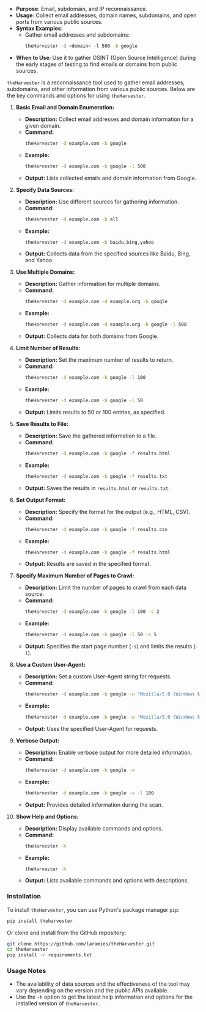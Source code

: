   - **Purpose**: Email, subdomain, and IP reconnaissance.
   - **Usage**: Collect email addresses, domain names, subdomains, and open ports from various public sources.
   - **Syntax Examples**:
     - Gather email addresses and subdomains:
       ```bash
       theHarvester -d <domain> -l 500 -b google
       ```
   - **When to Use**: Use it to gather OSINT (Open Source Intelligence) during the early stages of testing to find emails or domains from public sources.

`theHarvester` is a reconnaissance tool used to gather email addresses, subdomains, and other information from various public sources. Below are the key commands and options for using `theHarvester`.

1. **Basic Email and Domain Enumeration:**
   - **Description:** Collect email addresses and domain information for a given domain.
   - **Command:**
     ```bash
     theHarvester -d example.com -b google
     ```
   - **Example:**
     ```bash
     theHarvester -d example.com -b google -l 500
     ```
   - **Output:** Lists collected emails and domain information from Google.

2. **Specify Data Sources:**
   - **Description:** Use different sources for gathering information.
   - **Command:**
     ```bash
     theHarvester -d example.com -b all
     ```
   - **Example:**
     ```bash
     theHarvester -d example.com -b baidu,bing,yahoo
     ```
   - **Output:** Collects data from the specified sources like Baidu, Bing, and Yahoo.

3. **Use Multiple Domains:**
   - **Description:** Gather information for multiple domains.
   - **Command:**
     ```bash
     theHarvester -d example.com -d example.org -b google
     ```
   - **Example:**
     ```bash
     theHarvester -d example.com -d example.org -b google -l 500
     ```
   - **Output:** Collects data for both domains from Google.

4. **Limit Number of Results:**
   - **Description:** Set the maximum number of results to return.
   - **Command:**
     ```bash
     theHarvester -d example.com -b google -l 100
     ```
   - **Example:**
     ```bash
     theHarvester -d example.com -b google -l 50
     ```
   - **Output:** Limits results to 50 or 100 entries, as specified.

5. **Save Results to File:**
   - **Description:** Save the gathered information to a file.
   - **Command:**
     ```bash
     theHarvester -d example.com -b google -f results.html
     ```
   - **Example:**
     ```bash
     theHarvester -d example.com -b google -f results.txt
     ```
   - **Output:** Saves the results in `results.html` or `results.txt`.

6. **Set Output Format:**
   - **Description:** Specify the format for the output (e.g., HTML, CSV).
   - **Command:**
     ```bash
     theHarvester -d example.com -b google -f results.csv
     ```
   - **Example:**
     ```bash
     theHarvester -d example.com -b google -f results.html
     ```
   - **Output:** Results are saved in the specified format.

7. **Specify Maximum Number of Pages to Crawl:**
   - **Description:** Limit the number of pages to crawl from each data source.
   - **Command:**
     ```bash
     theHarvester -d example.com -b google -l 100 -s 2
     ```
   - **Example:**
     ```bash
     theHarvester -d example.com -b google -l 50 -s 5
     ```
   - **Output:** Specifies the start page number (`-s`) and limits the results (`-l`).

8. **Use a Custom User-Agent:**
   - **Description:** Set a custom User-Agent string for requests.
   - **Command:**
     ```bash
     theHarvester -d example.com -b google -u "Mozilla/5.0 (Windows NT 10.0; Win64; x64) AppleWebKit/537.36 (KHTML, like Gecko) Chrome/58.0.3029.110 Safari/537.3"
     ```
   - **Example:**
     ```bash
     theHarvester -d example.com -b google -u "Mozilla/5.0 (Windows NT 10.0; Win64; x64) AppleWebKit/537.36 (KHTML, like Gecko) Firefox/89.0"
     ```
   - **Output:** Uses the specified User-Agent for requests.

9. **Verbose Output:**
   - **Description:** Enable verbose output for more detailed information.
   - **Command:**
     ```bash
     theHarvester -d example.com -b google -v
     ```
   - **Example:**
     ```bash
     theHarvester -d example.com -b google -v -l 100
     ```
   - **Output:** Provides detailed information during the scan.

10. **Show Help and Options:**
    - **Description:** Display available commands and options.
    - **Command:**
      ```bash
      theHarvester -h
      ```
    - **Example:**
      ```bash
      theHarvester -h
      ```
    - **Output:** Lists available commands and options with descriptions.

### **Installation**

To install `theHarvester`, you can use Python's package manager `pip`:

```bash
pip install theharvester
```

Or clone and install from the GitHub repository:

```bash
git clone https://github.com/laramies/theHarvester.git
cd theHarvester
pip install -r requirements.txt
```

### **Usage Notes**

- The availability of data sources and the effectiveness of the tool may vary depending on the version and the public APIs available.
- Use the `-h` option to get the latest help information and options for the installed version of `theHarvester`.